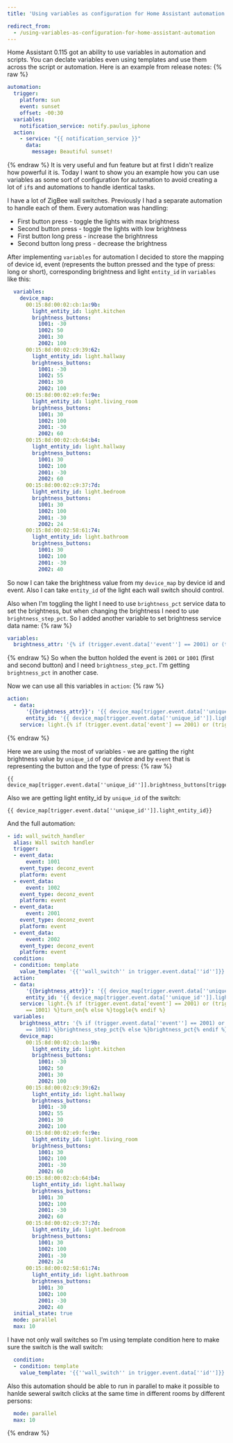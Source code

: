 ```yaml
---
title: 'Using variables as configuration for Home Assistant automation'

redirect_from:
  - /using-variables-as-configuration-for-home-assistant-automation
---
```


Home Assistant 0.115 got an ability to use variables in automation and scripts. You can declate variables even using templates and use them across the script or automation. Here is an example from release notes:
{% raw %}
```yaml
automation:
  trigger:
    platform: sun
    event: sunset
    offset: -00:30
  variables:
    notification_service: notify.paulus_iphone
  action:
    - service: "{{ notification_service }}"
      data:
        message: Beautiful sunset!
```
{% endraw %}
It is very useful and fun feature but at first I didn't realize how powerful it is. Today I want to show you an example how you can use variables as some sort of configuration for automation to avoid creating a lot of `if`s and automations to handle identical tasks.

I have a lot of ZigBee wall switches. Previously I had a separate automation to handle each of them. Every automation was handling:
* First button press - toggle the lights with max brightness
* Second button press - toggle the lights with low brightness
* First button long press - increase the brightnress
* Second button long press - decrease the brightness

After implementing `variables` for automation I decided to store the mapping of device id, event (represents the button pressed and the type of press: long or short), corresponding brightness and light `entity_id` in `variables` like this:
```yaml
  variables:
    device_map:
      00:15:8d:00:02:cb:1a:9b:
        light_entity_id: light.kitchen
        brightness_buttons:
          1001: -30
          1002: 50
          2001: 30
          2002: 100
      00:15:8d:00:02:c9:39:62:
        light_entity_id: light.hallway
        brightness_buttons:
          1001: -30
          1002: 55
          2001: 30
          2002: 100
      00:15:8d:00:02:e9:fe:9e:
        light_entity_id: light.living_room
        brightness_buttons:
          1001: 30
          1002: 100
          2001: -30
          2002: 60
      00:15:8d:00:02:cb:64:b4:
        light_entity_id: light.hallway
        brightness_buttons:
          1001: 30
          1002: 100
          2001: -30
          2002: 60
      00:15:8d:00:02:c9:37:7d:
        light_entity_id: light.bedroom
        brightness_buttons:
          1001: 30
          1002: 100
          2001: -30
          2002: 24
      00:15:8d:00:02:58:61:74:
        light_entity_id: light.bathroom
        brightness_buttons:
          1001: 30
          1002: 100
          2001: -30
          2002: 40
```

So now I can take the brightness value from my `device_map` by device id and event. Also I can take `entity_id` of the light each wall switch should control.

Also when I'm toggling the light I need to use `brightness_pct` service data to set the brightness, but when changing the brightness I need to use `brightness_step_pct`. So I added another variable to set brightness service data name:
{% raw %}
```yaml
variables:
  brightness_attr: '{% if (trigger.event.data[''event''] == 2001) or (trigger.event.data[''event'']== 1001) %}brightness_step_pct{% else %}brightness_pct{% endif %}'
```
{% endraw %}
So when the button holded the event is `2001` or `1001` (first and second button) and I need `brightness_step_pct`. I'm getting `brightness_pct` in another case.

Now we can use all this variables in `action`:
{% raw %}
```yaml
action:
  - data:
      '{{brightness_attr}}': '{{ device_map[trigger.event.data[''unique_id'']].brightness_buttons[trigger.event.data[''event'']]}}'
      entity_id: '{{ device_map[trigger.event.data[''unique_id'']].light_entity_id}}'
    service: light.{% if (trigger.event.data['event'] == 2001) or (trigger.event.data['event']== 1001) %}turn_on{% else %}toggle{% endif %}
```
{% endraw %}

Here we are using the most of variables - we are gatting the right brightness value by `unique_id` of our device and by `event` that is representing the button and the type of press:
{% raw %}
```
{{ device_map[trigger.event.data[''unique_id'']].brightness_buttons[trigger.event.data[''event'']]}}
```

Also we are getting light entity_id by `unique_id` of the switch:

```
{{ device_map[trigger.event.data[''unique_id'']].light_entity_id}}
```

And the full automation:

```yaml
- id: wall_switch_handler
  alias: Wall switch handler
  trigger:
  - event_data:
      event: 1001
    event_type: deconz_event
    platform: event
  - event_data:
      event: 1002
    event_type: deconz_event
    platform: event
  - event_data:
      event: 2001
    event_type: deconz_event
    platform: event
  - event_data:
      event: 2002
    event_type: deconz_event
    platform: event
  condition:
  - condition: template
    value_template: '{{''wall_switch'' in trigger.event.data[''id'']}}'
  action:
  - data:
      '{{brightness_attr}}': '{{ device_map[trigger.event.data[''unique_id'']].brightness_buttons[trigger.event.data[''event'']]}}'
      entity_id: '{{ device_map[trigger.event.data[''unique_id'']].light_entity_id}}'
    service: light.{% if (trigger.event.data['event'] == 2001) or (trigger.event.data['event']
      == 1001) %}turn_on{% else %}toggle{% endif %}
  variables:
    brightness_attr: '{% if (trigger.event.data[''event''] == 2001) or (trigger.event.data[''event'']
      == 1001) %}brightness_step_pct{% else %}brightness_pct{% endif %}'
    device_map:
      00:15:8d:00:02:cb:1a:9b:
        light_entity_id: light.kitchen
        brightness_buttons:
          1001: -30
          1002: 50
          2001: 30
          2002: 100
      00:15:8d:00:02:c9:39:62:
        light_entity_id: light.hallway
        brightness_buttons:
          1001: -30
          1002: 55
          2001: 30
          2002: 100
      00:15:8d:00:02:e9:fe:9e:
        light_entity_id: light.living_room
        brightness_buttons:
          1001: 30
          1002: 100
          2001: -30
          2002: 60
      00:15:8d:00:02:cb:64:b4:
        light_entity_id: light.hallway
        brightness_buttons:
          1001: 30
          1002: 100
          2001: -30
          2002: 60
      00:15:8d:00:02:c9:37:7d:
        light_entity_id: light.bedroom
        brightness_buttons:
          1001: 30
          1002: 100
          2001: -30
          2002: 24
      00:15:8d:00:02:58:61:74:
        light_entity_id: light.bathroom
        brightness_buttons:
          1001: 30
          1002: 100
          2001: -30
          2002: 40
  initial_state: true
  mode: parallel
  max: 10
```

I have not only wall switches so I'm using template condition here to make sure the switch is the wall switch:

```yaml
  condition:
  - condition: template
    value_template: '{{''wall_switch'' in trigger.event.data[''id'']}}'
```

Also this automation should be able to run in parallel to make it possible to hanlde seweral switch clicks at the same time in different rooms by different persons:

```yaml
  mode: parallel
  max: 10
```
{% endraw %}